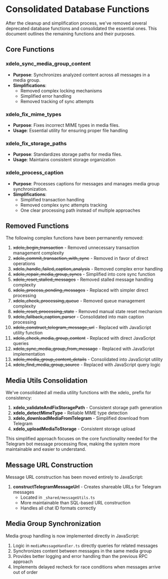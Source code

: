 
# Consolidated Database Functions

After the cleanup and simplification process, we've removed several deprecated database functions and consolidated the essential ones. This document outlines the remaining functions and their purposes.

## Core Functions

### xdelo_sync_media_group_content
- **Purpose**: Synchronizes analyzed content across all messages in a media group.
- **Simplifications**:
  - Removed complex locking mechanisms
  - Simplified error handling
  - Removed tracking of sync attempts

### xdelo_fix_mime_types
- **Purpose**: Fixes incorrect MIME types in media files.
- **Usage**: Essential utility for ensuring proper file handling

### xdelo_fix_storage_paths
- **Purpose**: Standardizes storage paths for media files.
- **Usage**: Maintains consistent storage organization

### xdelo_process_caption
- **Purpose**: Processes captions for messages and manages media group synchronization.
- **Simplifications**:
  - Simplified transaction handling
  - Removed complex sync attempts tracking
  - One clear processing path instead of multiple approaches

## Removed Functions

The following complex functions have been permanently removed:

1. ~~xdelo_begin_transaction~~ - Removed unnecessary transaction management complexity
2. ~~xdelo_commit_transaction_with_sync~~ - Removed in favor of direct operations
3. ~~xdelo_handle_failed_caption_analysis~~ - Removed complex error handling
4. ~~xdelo_repair_media_group_syncs~~ - Simplified into core sync function
5. ~~xdelo_reset_stalled_messages~~ - Removed stalled message handling complexity
6. ~~xdelo_process_pending_messages~~ - Replaced with simpler direct processing
7. ~~xdelo_check_processing_queue~~ - Removed queue management complexity
8. ~~xdelo_reset_processing_state~~ - Removed manual state reset mechanism
9. ~~xdelo_fallback_caption_parser~~ - Consolidated into main caption processing
10. ~~xdelo_construct_telegram_message_url~~ - Replaced with JavaScript utility function
11. ~~xdelo_check_media_group_content~~ - Replaced with direct JavaScript queries
12. ~~xdelo_sync_media_group_from_message~~ - Replaced with JavaScript implementation
13. ~~xdelo_media_group_content_details~~ - Consolidated into JavaScript utility
14. ~~xdelo_find_media_group_source~~ - Replaced with JavaScript query logic

## Media Utils Consolidation

We've consolidated all media utility functions with the xdelo_ prefix for consistency:

1. **xdelo_validateAndFixStoragePath** - Consistent storage path generation
2. **xdelo_detectMimeType** - Reliable MIME type detection
3. **xdelo_downloadMediaFromTelegram** - Simplified download from Telegram
4. **xdelo_uploadMediaToStorage** - Consistent storage upload  

This simplified approach focuses on the core functionality needed for the Telegram bot message processing flow, making the system more maintainable and easier to understand.

## Message URL Construction

Message URL construction has been moved entirely to JavaScript:

1. **constructTelegramMessageUrl** - Creates shareable URLs for Telegram messages
   - Located in `_shared/messageUtils.ts`
   - More maintainable than SQL-based URL construction
   - Handles all chat ID formats correctly

## Media Group Synchronization

Media group handling is now implemented directly in JavaScript:

1. Logic in `mediaMessageHandler.ts` directly queries for related messages
2. Synchronizes content between messages in the same media group
3. Provides better logging and error handling than the previous RPC approach
4. Implements delayed recheck for race conditions when messages arrive out of order
